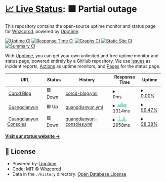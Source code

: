 # [📈 Live Status](https://charlotte.corcd.xyz): <!--live status--> **🟧 Partial outage**

This repository contains the open-source uptime monitor and status page for [Whzcorcd](https://corcd.xyz), powered by [Upptime](https://github.com/upptime/upptime).

[![Uptime CI](https://github.com/koj-co/upptime/workflows/Uptime%20CI/badge.svg)](https://github.com/koj-co/upptime/actions?query=workflow%3A%22Uptime+CI%22)
[![Response Time CI](https://github.com/koj-co/upptime/workflows/Response%20Time%20CI/badge.svg)](https://github.com/koj-co/upptime/actions?query=workflow%3A%22Response+Time+CI%22)
[![Graphs CI](https://github.com/koj-co/upptime/workflows/Graphs%20CI/badge.svg)](https://github.com/koj-co/upptime/actions?query=workflow%3A%22Graphs+CI%22)
[![Static Site CI](https://github.com/koj-co/upptime/workflows/Static%20Site%20CI/badge.svg)](https://github.com/koj-co/upptime/actions?query=workflow%3A%22Static+Site+CI%22)
[![Summary CI](https://github.com/koj-co/upptime/workflows/Summary%20CI/badge.svg)](https://github.com/koj-co/upptime/actions?query=workflow%3A%22Summary+CI%22)

With [Upptime](https://upptime.js.org), you can get your own unlimited and free uptime monitor and status page, powered entirely by a GitHub repository. We use [Issues](https://github.com/corcd/charlotte/issues) as incident reports, [Actions](https://github.com/corcd/charlotte/actions) as uptime monitors, and [Pages](https://charlotte.corcd.xyz) for the status page.

<!--start: status pages-->
<!-- This summary is generated by Upptime (https://github.com/upptime/upptime) -->
<!-- Do not edit this manually, your changes will be overwritten -->
<!-- prettier-ignore -->
| URL | Status | History | Response Time | Uptime |
| --- | ------ | ------- | ------------- | ------ |
| <img alt="" src="https://favicons.githubusercontent.com/www.corcd.xyz" height="13"> [Corcd Blog](https://www.corcd.xyz) | 🟥 Down | [corcd-blog.yml](https://github.com/corcd/charlotte/commits/HEAD/history/corcd-blog.yml) | <details><summary><img alt="Response time graph" src="./graphs/corcd-blog/response-time-week.png" height="20"> 0ms</summary><br><a href="https://charlotte.corcd.xyz/history/corcd-blog"><img alt="Response time 498" src="https://img.shields.io/endpoint?url=https%3A%2F%2Fraw.githubusercontent.com%2Fcorcd%2Fcharlotte%2FHEAD%2Fapi%2Fcorcd-blog%2Fresponse-time.json"></a><br><a href="https://charlotte.corcd.xyz/history/corcd-blog"><img alt="24-hour response time 0" src="https://img.shields.io/endpoint?url=https%3A%2F%2Fraw.githubusercontent.com%2Fcorcd%2Fcharlotte%2FHEAD%2Fapi%2Fcorcd-blog%2Fresponse-time-day.json"></a><br><a href="https://charlotte.corcd.xyz/history/corcd-blog"><img alt="7-day response time 0" src="https://img.shields.io/endpoint?url=https%3A%2F%2Fraw.githubusercontent.com%2Fcorcd%2Fcharlotte%2FHEAD%2Fapi%2Fcorcd-blog%2Fresponse-time-week.json"></a><br><a href="https://charlotte.corcd.xyz/history/corcd-blog"><img alt="30-day response time 0" src="https://img.shields.io/endpoint?url=https%3A%2F%2Fraw.githubusercontent.com%2Fcorcd%2Fcharlotte%2FHEAD%2Fapi%2Fcorcd-blog%2Fresponse-time-month.json"></a><br><a href="https://charlotte.corcd.xyz/history/corcd-blog"><img alt="1-year response time 498" src="https://img.shields.io/endpoint?url=https%3A%2F%2Fraw.githubusercontent.com%2Fcorcd%2Fcharlotte%2FHEAD%2Fapi%2Fcorcd-blog%2Fresponse-time-year.json"></a></details> | <details><summary><a href="https://charlotte.corcd.xyz/history/corcd-blog">0.00%</a></summary><a href="https://charlotte.corcd.xyz/history/corcd-blog"><img alt="All-time uptime 31.53%" src="https://img.shields.io/endpoint?url=https%3A%2F%2Fraw.githubusercontent.com%2Fcorcd%2Fcharlotte%2FHEAD%2Fapi%2Fcorcd-blog%2Fuptime.json"></a><br><a href="https://charlotte.corcd.xyz/history/corcd-blog"><img alt="24-hour uptime 0.00%" src="https://img.shields.io/endpoint?url=https%3A%2F%2Fraw.githubusercontent.com%2Fcorcd%2Fcharlotte%2FHEAD%2Fapi%2Fcorcd-blog%2Fuptime-day.json"></a><br><a href="https://charlotte.corcd.xyz/history/corcd-blog"><img alt="7-day uptime 0.00%" src="https://img.shields.io/endpoint?url=https%3A%2F%2Fraw.githubusercontent.com%2Fcorcd%2Fcharlotte%2FHEAD%2Fapi%2Fcorcd-blog%2Fuptime-week.json"></a><br><a href="https://charlotte.corcd.xyz/history/corcd-blog"><img alt="30-day uptime 1.38%" src="https://img.shields.io/endpoint?url=https%3A%2F%2Fraw.githubusercontent.com%2Fcorcd%2Fcharlotte%2FHEAD%2Fapi%2Fcorcd-blog%2Fuptime-month.json"></a><br><a href="https://charlotte.corcd.xyz/history/corcd-blog"><img alt="1-year uptime 31.53%" src="https://img.shields.io/endpoint?url=https%3A%2F%2Fraw.githubusercontent.com%2Fcorcd%2Fcharlotte%2FHEAD%2Fapi%2Fcorcd-blog%2Fuptime-year.json"></a></details>
| <img alt="" src="https://favicons.githubusercontent.com/www.guangdianyun.tv" height="13"> [Guangdianyun](https://www.guangdianyun.tv) | 🟩 Up | [guangdianyun.yml](https://github.com/corcd/charlotte/commits/HEAD/history/guangdianyun.yml) | <details><summary><img alt="Response time graph" src="./graphs/guangdianyun/response-time-week.png" height="20"> 1314ms</summary><br><a href="https://charlotte.corcd.xyz/history/guangdianyun"><img alt="Response time 1344" src="https://img.shields.io/endpoint?url=https%3A%2F%2Fraw.githubusercontent.com%2Fcorcd%2Fcharlotte%2FHEAD%2Fapi%2Fguangdianyun%2Fresponse-time.json"></a><br><a href="https://charlotte.corcd.xyz/history/guangdianyun"><img alt="24-hour response time 1319" src="https://img.shields.io/endpoint?url=https%3A%2F%2Fraw.githubusercontent.com%2Fcorcd%2Fcharlotte%2FHEAD%2Fapi%2Fguangdianyun%2Fresponse-time-day.json"></a><br><a href="https://charlotte.corcd.xyz/history/guangdianyun"><img alt="7-day response time 1314" src="https://img.shields.io/endpoint?url=https%3A%2F%2Fraw.githubusercontent.com%2Fcorcd%2Fcharlotte%2FHEAD%2Fapi%2Fguangdianyun%2Fresponse-time-week.json"></a><br><a href="https://charlotte.corcd.xyz/history/guangdianyun"><img alt="30-day response time 1303" src="https://img.shields.io/endpoint?url=https%3A%2F%2Fraw.githubusercontent.com%2Fcorcd%2Fcharlotte%2FHEAD%2Fapi%2Fguangdianyun%2Fresponse-time-month.json"></a><br><a href="https://charlotte.corcd.xyz/history/guangdianyun"><img alt="1-year response time 1344" src="https://img.shields.io/endpoint?url=https%3A%2F%2Fraw.githubusercontent.com%2Fcorcd%2Fcharlotte%2FHEAD%2Fapi%2Fguangdianyun%2Fresponse-time-year.json"></a></details> | <details><summary><a href="https://charlotte.corcd.xyz/history/guangdianyun">99.47%</a></summary><a href="https://charlotte.corcd.xyz/history/guangdianyun"><img alt="All-time uptime 99.90%" src="https://img.shields.io/endpoint?url=https%3A%2F%2Fraw.githubusercontent.com%2Fcorcd%2Fcharlotte%2FHEAD%2Fapi%2Fguangdianyun%2Fuptime.json"></a><br><a href="https://charlotte.corcd.xyz/history/guangdianyun"><img alt="24-hour uptime 100.00%" src="https://img.shields.io/endpoint?url=https%3A%2F%2Fraw.githubusercontent.com%2Fcorcd%2Fcharlotte%2FHEAD%2Fapi%2Fguangdianyun%2Fuptime-day.json"></a><br><a href="https://charlotte.corcd.xyz/history/guangdianyun"><img alt="7-day uptime 99.47%" src="https://img.shields.io/endpoint?url=https%3A%2F%2Fraw.githubusercontent.com%2Fcorcd%2Fcharlotte%2FHEAD%2Fapi%2Fguangdianyun%2Fuptime-week.json"></a><br><a href="https://charlotte.corcd.xyz/history/guangdianyun"><img alt="30-day uptime 99.88%" src="https://img.shields.io/endpoint?url=https%3A%2F%2Fraw.githubusercontent.com%2Fcorcd%2Fcharlotte%2FHEAD%2Fapi%2Fguangdianyun%2Fuptime-month.json"></a><br><a href="https://charlotte.corcd.xyz/history/guangdianyun"><img alt="1-year uptime 99.90%" src="https://img.shields.io/endpoint?url=https%3A%2F%2Fraw.githubusercontent.com%2Fcorcd%2Fcharlotte%2FHEAD%2Fapi%2Fguangdianyun%2Fuptime-year.json"></a></details>
| <img alt="" src="https://favicons.githubusercontent.com/consoles.guangdianyun.tv" height="13"> [Guangdianyun Consoles](https://consoles.guangdianyun.tv) | 🟥 Down | [guangdianyun-consoles.yml](https://github.com/corcd/charlotte/commits/HEAD/history/guangdianyun-consoles.yml) | <details><summary><img alt="Response time graph" src="./graphs/guangdianyun-consoles/response-time-week.png" height="20"> 2658ms</summary><br><a href="https://charlotte.corcd.xyz/history/guangdianyun-consoles"><img alt="Response time 2427" src="https://img.shields.io/endpoint?url=https%3A%2F%2Fraw.githubusercontent.com%2Fcorcd%2Fcharlotte%2FHEAD%2Fapi%2Fguangdianyun-consoles%2Fresponse-time.json"></a><br><a href="https://charlotte.corcd.xyz/history/guangdianyun-consoles"><img alt="24-hour response time 2973" src="https://img.shields.io/endpoint?url=https%3A%2F%2Fraw.githubusercontent.com%2Fcorcd%2Fcharlotte%2FHEAD%2Fapi%2Fguangdianyun-consoles%2Fresponse-time-day.json"></a><br><a href="https://charlotte.corcd.xyz/history/guangdianyun-consoles"><img alt="7-day response time 2658" src="https://img.shields.io/endpoint?url=https%3A%2F%2Fraw.githubusercontent.com%2Fcorcd%2Fcharlotte%2FHEAD%2Fapi%2Fguangdianyun-consoles%2Fresponse-time-week.json"></a><br><a href="https://charlotte.corcd.xyz/history/guangdianyun-consoles"><img alt="30-day response time 2190" src="https://img.shields.io/endpoint?url=https%3A%2F%2Fraw.githubusercontent.com%2Fcorcd%2Fcharlotte%2FHEAD%2Fapi%2Fguangdianyun-consoles%2Fresponse-time-month.json"></a><br><a href="https://charlotte.corcd.xyz/history/guangdianyun-consoles"><img alt="1-year response time 2427" src="https://img.shields.io/endpoint?url=https%3A%2F%2Fraw.githubusercontent.com%2Fcorcd%2Fcharlotte%2FHEAD%2Fapi%2Fguangdianyun-consoles%2Fresponse-time-year.json"></a></details> | <details><summary><a href="https://charlotte.corcd.xyz/history/guangdianyun-consoles">98.38%</a></summary><a href="https://charlotte.corcd.xyz/history/guangdianyun-consoles"><img alt="All-time uptime 98.52%" src="https://img.shields.io/endpoint?url=https%3A%2F%2Fraw.githubusercontent.com%2Fcorcd%2Fcharlotte%2FHEAD%2Fapi%2Fguangdianyun-consoles%2Fuptime.json"></a><br><a href="https://charlotte.corcd.xyz/history/guangdianyun-consoles"><img alt="24-hour uptime 94.22%" src="https://img.shields.io/endpoint?url=https%3A%2F%2Fraw.githubusercontent.com%2Fcorcd%2Fcharlotte%2FHEAD%2Fapi%2Fguangdianyun-consoles%2Fuptime-day.json"></a><br><a href="https://charlotte.corcd.xyz/history/guangdianyun-consoles"><img alt="7-day uptime 98.38%" src="https://img.shields.io/endpoint?url=https%3A%2F%2Fraw.githubusercontent.com%2Fcorcd%2Fcharlotte%2FHEAD%2Fapi%2Fguangdianyun-consoles%2Fuptime-week.json"></a><br><a href="https://charlotte.corcd.xyz/history/guangdianyun-consoles"><img alt="30-day uptime 99.33%" src="https://img.shields.io/endpoint?url=https%3A%2F%2Fraw.githubusercontent.com%2Fcorcd%2Fcharlotte%2FHEAD%2Fapi%2Fguangdianyun-consoles%2Fuptime-month.json"></a><br><a href="https://charlotte.corcd.xyz/history/guangdianyun-consoles"><img alt="1-year uptime 98.52%" src="https://img.shields.io/endpoint?url=https%3A%2F%2Fraw.githubusercontent.com%2Fcorcd%2Fcharlotte%2FHEAD%2Fapi%2Fguangdianyun-consoles%2Fuptime-year.json"></a></details>

<!--end: status pages-->

[**Visit our status website →**](https://charlotte.corcd.xyz)

## 📄 License

- Powered by: [Upptime](https://github.com/upptime/upptime)
- Code: [MIT](./LICENSE) © [Whzcorcd](https://corcd.xyz)
- Data in the `./history` directory: [Open Database License](https://opendatacommons.org/licenses/odbl/1-0/)
